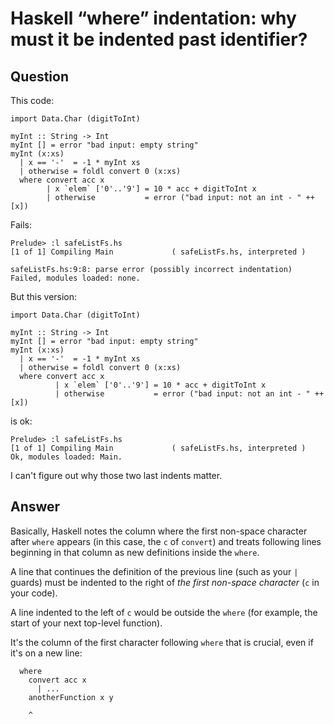 
# Haskell &#x201C;where&#x201D; indentation: why must it be indented past identifier?

## Question
        
This code:

    import Data.Char (digitToInt)
    
    myInt :: String -> Int
    myInt [] = error "bad input: empty string"
    myInt (x:xs)
      | x == '-'  = -1 * myInt xs
      | otherwise = foldl convert 0 (x:xs)
      where convert acc x
            | x `elem` ['0'..'9'] = 10 * acc + digitToInt x
            | otherwise           = error ("bad input: not an int - " ++ [x])
    

Fails:

    Prelude> :l safeListFs.hs
    [1 of 1] Compiling Main             ( safeListFs.hs, interpreted )
    
    safeListFs.hs:9:8: parse error (possibly incorrect indentation)
    Failed, modules loaded: none.
    

But this version:

    import Data.Char (digitToInt)
    
    myInt :: String -> Int
    myInt [] = error "bad input: empty string"
    myInt (x:xs)
      | x == '-'  = -1 * myInt xs
      | otherwise = foldl convert 0 (x:xs)
      where convert acc x
              | x `elem` ['0'..'9'] = 10 * acc + digitToInt x
              | otherwise           = error ("bad input: not an int - " ++ [x])
    

is ok:

    Prelude> :l safeListFs.hs
    [1 of 1] Compiling Main             ( safeListFs.hs, interpreted )
    Ok, modules loaded: Main.
    

I can't figure out why those two last indents matter.

## Answer
        
Basically, Haskell notes the column where the first non-space character after `where` appears (in this case, the `c` of `convert`) and treats following lines beginning in that column as new definitions inside the `where`.

A line that continues the definition of the previous line (such as your `|` guards) must be indented to the right of _the first non-space character_ (`c` in your code).

A line indented to the left of `c` would be outside the `where` (for example, the start of your next top-level function).

It's the column of the first character following `where` that is crucial, even if it's on a new line:

      where
        convert acc x
          | ...
        anotherFunction x y
    
        ^
